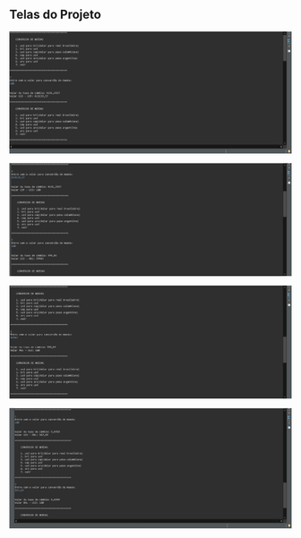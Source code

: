 ## Telas do Projeto  

![Alt text](img/tela-1.jpg) 

  

![Alt text](img/tela-2.jpg)  

   

![Alt text](img/tela-3.jpg)   

  

![Alt text](img/tela-4.jpg)   

